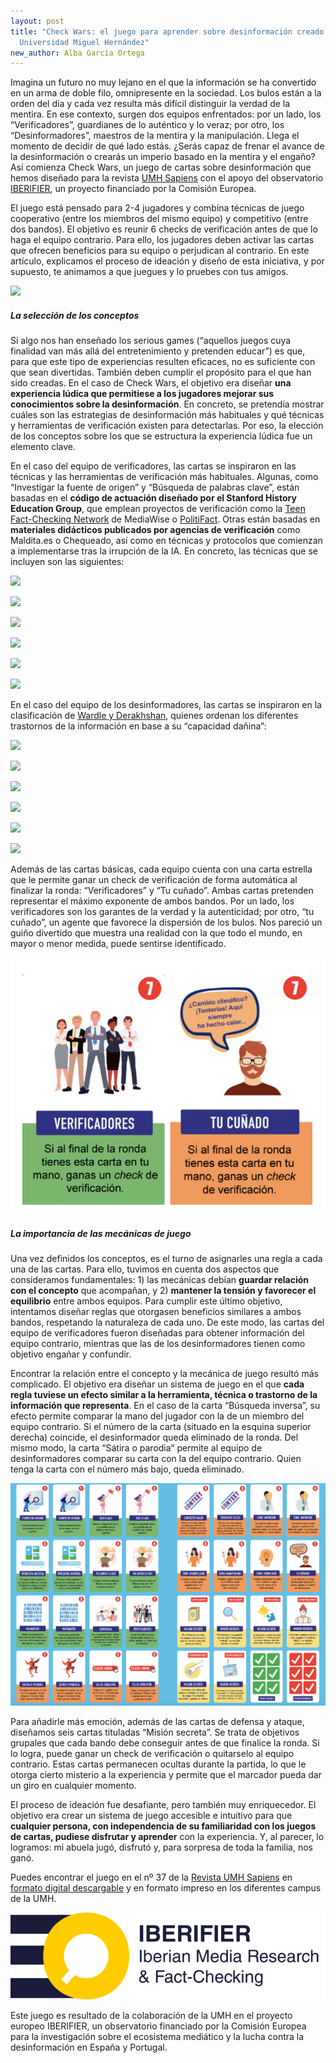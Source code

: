 ```yaml
---
layout: post
title: "Check Wars: el juego para aprender sobre desinformación creado en la
  Universidad Miguel Hernández"
new_author: Alba García Ortega
---
```

Imagina un futuro no muy lejano en el que la información se ha convertido en un arma de doble filo, omnipresente en la sociedad. Los bulos están a la orden del día y cada vez resulta más difícil distinguir la verdad de la mentira. En ese contexto, surgen dos equipos enfrentados: por un lado, los “Verificadores”, guardianes de lo auténtico y lo veraz; por otro, los “Desinformadores”, maestros de la mentira y la manipulación. Llega el momento de decidir de qué lado estás. ¿Serás capaz de frenar el avance de la desinformación o crearás un imperio basado en la mentira y el engaño? Así comienza Check Wars, un juego de cartas sobre desinformación que hemos diseñado para la revista [UMH Sapiens](https://umhsapiens.com/) con el apoyo del observatorio [IBERIFIER](https://mip.umh.es/blog/2022/05/11/iberifier-observatorio-contra-la-desinformacion-espana-portugal/), un proyecto financiado por la Comisión Europea. 

El juego está pensado para 2-4 jugadores y combina técnicas de juego cooperativo (entre los miembros del mismo equipo) y competitivo (entre dos bandos). El objetivo es reunir 6 checks de verificación antes de que lo haga el equipo contrario. Para ello, los jugadores deben activar las cartas que ofrecen beneficios para su equipo o perjudican al contrario. En este artículo, explicamos el proceso de ideación y diseño de esta iniciativa, y por supuesto, te animamos a que juegues y lo pruebes con tus amigos. 

![](https://lh7-eu.googleusercontent.com/VQiaHj7YhD9TGhKuEVAaccm2vnEw3YPnL8O_RPLwJTBb8QBvnhwkSCEVh7AlQqhGLs9DiZISm63Pjwor5hsSUlbh-dDWpiTRCDW3amMoE6M2MSgmMhMtsRNLGQ54-gKZ2Uk4R5x4F5K4FH2T3gkyApg)

##### La selección de los conceptos

Si algo nos han enseñado los serious games (“aquellos juegos cuya finalidad van más allá del entretenimiento y pretenden educar”) es que, para que este tipo de experiencias resulten eficaces, no es suficiente con que sean divertidas. También deben cumplir el propósito para el que han sido creadas. En el caso de Check Wars, el objetivo era diseñar **una experiencia lúdica que permitiese a los jugadores mejorar sus conocimientos sobre la desinformación**. En concreto, se pretendía mostrar cuáles son las estrategias de desinformación más habituales y qué técnicas y herramientas de verificación existen para detectarlas. Por eso, la elección de los conceptos sobre los que se estructura la experiencia lúdica fue un elemento clave. 

En el caso del equipo de verificadores, las cartas se inspiraron en las técnicas y las herramientas de verificación más habituales. Algunas, como “Investigar la fuente de origen” y “Búsqueda de palabras clave”, están basadas en el **código de actuación diseñado por el Stanford History Education Group**, que emplean proyectos de verificación como la [Teen Fact-Checking Network](https://www.poynter.org/mediawise/programs/tfcn/) de MediaWise o [PolitiFact](https://www.politifact.com/). Otras están basadas en **materiales didácticos publicados por agencias de verificación** como Maldita.es o Chequeado, así como en técnicas y protocolos que comienzan a implementarse tras la irrupción de la IA. En concreto, las técnicas que se incluyen son las siguientes:

![](https://lh7-eu.googleusercontent.com/W3dZ0-8Mgocn4v97YpQaZlmfJ8k8hanrnGxnFDZ22d2wEPqMCMuO1Hc-8bvr4uYlM3K5X3ucqqrx1w0_KaRSCWk7cjiV9ocuQT9SZKUK0wICuMCLuNawpFK7didi7uGQBznc32RNucl-ZsXP4gzDbck)

![](https://lh7-eu.googleusercontent.com/uTwKFKHXxYIt-vYOba6tKVYKiKRYApeBT8Whs47l6KzpiEYer7qdc1mR4YaRJEMRBCUjYyqo9Rqoxbi1EjcWfLcKl49mDrWmfRCpMllnXZ_WAMtNb3U687ZOh76POuPVd85PlUtuvFjMTGAWk7afDvI)

![](https://lh7-eu.googleusercontent.com/QtRFo-EnzoOiXprTpNYGgi50pHDLvKjuA65p3hruATsUCbgwGVuf_cSJMwxyLX7thdCEv9gXN9eL_EAGTsBnq1wKy745GKIsREdQ_xez1QuDAm2nhcMxgnssVdHfhxo6zsYpIc--BJK_U9YICzWjEYQ)

![](https://lh7-eu.googleusercontent.com/4_P6qagkjlFM3_esDkEHffolrhIbTci_iuqqIHnCseAkdGf0PcnzsDAgVFvE9B8jPlVe3agyVFCjW0khtZ5vYpShLxVRF_CCiLeNtHafsGjFV68DmxoyV9Exvgyij9tMAl_f-J6Mmgdyhv0R59DPOTo)

![](https://lh7-eu.googleusercontent.com/O4P0nfLd1D8rYZXcJCAEzvjiYU54p23OtPkEROsHd1zqtEskSw78kTK7cX6ZWhcKL5lQSyQ-YkjlQB5E3GykH08CHr_1PWA9JjDxF-iXV6NkjIpHB_hmaeq_lN16ZE2nKDtoNYiwEKuICHXEgyb8tCU)

![](https://lh7-eu.googleusercontent.com/T_DZjSdfp8HDYZuCBwn3N9_xXoeZG_DZQDXredJ_ZooOnNYRUHnU2-el75IccqKn3ADgYUSD9-FQckwM11beUHIMMU4RJsTPyS90KXYvvdMEn3g-6fNkrGUpg6gcMyxVB2xAgy97pqMZ2evMYmOZs14)

En el caso del equipo de los desinformadores, las cartas se inspiraron en la clasificación de [Wardle y Derakhshan](https://tverezo.info/wp-content/uploads/2017/11/PREMS-162317-GBR-2018-Report-desinformation-A4-BAT.pdf), quienes ordenan los diferentes trastornos de la información en base a su “capacidad dañina”: 

![](https://lh7-eu.googleusercontent.com/SBMYF6rBalcuyJWGLipuI_LHqB1aSKKK0epg1r5BXvZdeaiRC6PZKnsIyLDn6rLhAzvLAq-GmsUHQhsAY6D8paFzIV4AaaqbLAXJt7E7R50zL0Dmi0OboNMLW-oGVi6nwkDdZuVuIIyNuyaU4bmzR6w)

![](https://lh7-eu.googleusercontent.com/gRMpHUI3t-8fwDDX0jXRRPbw_AJBtBnyWQ7TTwajI7ru9i8n2oklcxSGmoJl9dKc5sEuqA05i4FL20pvdkN3oZnuX5638hTk0GGecNRZBhPVlD3LLAaJUTWf5j596DLBVhWFUNmYtNY73nN8MVfNqT0)

![](https://lh7-eu.googleusercontent.com/tMn0LdUh_liIsGUa4-xyKdmn30o6R2IXc2pOt8s9Zl-efZNafUOvjNMUd0rvPc6_-GV2sW0xjz9WVdA18Qz1kfr02N3LoBJBSVbukh9OgkdjMkapZvdUWgCBvecDHtRIm0jsmGqrnvWVkHn6G3TbtkY)

![](https://lh7-eu.googleusercontent.com/rD7AkTM2_rc37TJAJiHo8HJbcTGCx3TwjKTqNJmxKXJ6xVT6pGycVExsXPvUkeOb2lQbTYAvSg3HjPaSAC2VJI_gmK7kLTR3FgNeZBUKtIzqKM2k2VgAd8FMYftPfhdbGq193L8hpj4yb-KSIVmdaz0)

![](https://lh7-eu.googleusercontent.com/iD-8kg1dt0uT6wNe_HNBLbrn0ceKVWCz3caL0bfBqNZ55zKKbEn0DCqe7Ng2SPPoEcMAkGgjIOvuTl9371ZMJlUENRL25gTnID7Z722ww8neWghGFhxwsDMVZ83cLo9gaI1M0kcSoy2wbqZxDnRTbWw)

![](https://lh7-eu.googleusercontent.com/YZYTeNUPiU2yciYr6wjSbvgraV3m9gUnvSHkVDAq0KKRj7uUXsiNzLR7Nyv44FlwfyC6VuXMJIjqqNBj6iuHwn4HKO2vL258C9ydPuqANS5js1S8_V-jwLhw1ModXCZT1zyCvwFrqQbugU3X6kVf6r0)

Además de las cartas básicas, cada equipo cuenta con una carta estrella que le permite ganar un check de verificación de forma automática al finalizar la ronda: “Verificadores” y “Tu cuñado”. Ambas cartas pretenden representar el máximo exponente de ambos bandos. Por un lado, los verificadores son los garantes de la verdad y la autenticidad; por otro, “tu cuñado”, un agente que favorece la dispersión de los bulos. Nos pareció un guiño divertido que muestra una realidad con la que todo el mundo, en mayor o menor medida, puede sentirse identificado. 

![](/images/001/captura-de-pantalla-2024-01-11-a-las-17.56.32.png)

##### La importancia de las mecánicas de juego

Una vez definidos los conceptos, es el turno de asignarles una regla a cada una de las cartas. Para ello, tuvimos en cuenta dos aspectos que consideramos fundamentales: 1) las mecánicas debían **guardar relación con el concepto** que acompañan, y 2) **mantener la tensión y favorecer el equilibrio** entre ambos equipos. Para cumplir este último objetivo, intentamos diseñar reglas que otorgasen beneficios similares a ambos bandos, respetando la naturaleza de cada uno. De este modo, las cartas del equipo de verificadores fueron diseñadas para obtener información del equipo contrario, mientras que las de los desinformadores tienen como objetivo engañar y confundir. 

Encontrar la relación entre el concepto y la mecánica de juego resultó más complicado. El objetivo era diseñar un sistema de juego en el que **cada regla tuviese un efecto similar a la herramienta, técnica o trastorno de la información que representa**. En el caso de la carta “Búsqueda inversa”, su efecto permite comparar la mano del jugador con la de un miembro del equipo contrario. Si el número de la carta (situado en la esquina superior derecha) coincide, el desinformador queda eliminado de la ronda. Del mismo modo, la carta “Sátira o parodia” permite al equipo de desinformadores comparar su carta con la del equipo contrario. Quien tenga la carta con el número más bajo, queda eliminado. 

![](/images/001/captura-de-pantalla-2024-01-11-a-las-18.12.02.png)

Para añadirle más emoción, además de las cartas de defensa y ataque, diseñamos seis cartas tituladas “Misión secreta”. Se trata de objetivos grupales que cada bando debe conseguir antes de que finalice la ronda. Si lo logra, puede ganar un check de verificación o quitarselo al equipo contrario. Estas cartas permanecen ocultas durante la partida, lo que le otorga cierto misterio a la experiencia y permite que el marcador pueda dar un giro en cualquier momento. 

El proceso de ideación fue desafiante, pero también muy enriquecedor. El objetivo era crear un sistema de juego accesible e intuitivo para que **cualquier persona, con independencia de su familiaridad con los juegos de cartas, pudiese disfrutar y aprender** con la experiencia. Y, al parecer, lo logramos: mi abuela jugó, disfrutó y, para sorpresa de toda la familia, nos ganó. 

Puedes encontrar el juego en el nº 37 de la [Revista UMH Sapiens](https://umhsapiens.com/) en [formato digital descargable](https://issuu.com/umhsapiens/docs/sapiens37_issuu?fr=sMGFlOTY4NTA2NTY) y en formato impreso en los diferentes campus de la UMH. 

![](/images/001/image2-1-.png)

Este juego es resultado de la colaboración de la UMH en el proyecto europeo IBERIFIER, un observatorio financiado por la Comisión Europea para la investigación sobre el ecosistema mediático y la lucha contra la desinformación en España y Portugal.